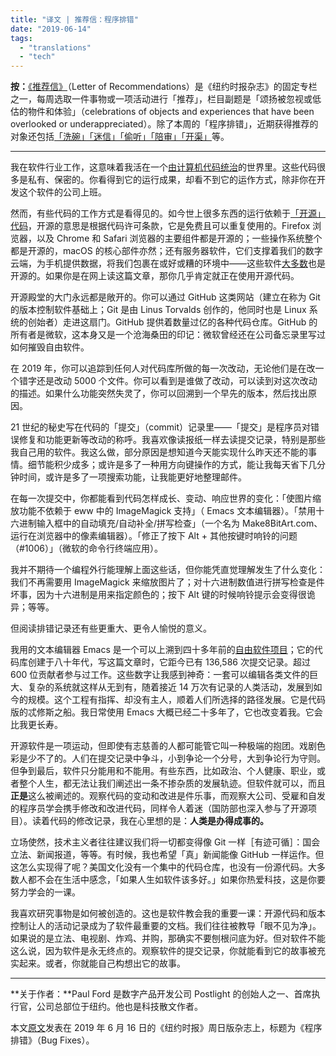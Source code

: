 ```yaml
---
title: "译文 | 推荐信：程序排错"
date: "2019-06-14"
tags:
  - "translations"
  - "tech"
---
```


**按：**[《推荐信》](https://www.nytimes.com/column/letter-of-recommendation)（Letter of Recommendations）是《纽约时报杂志》的固定专栏之一，每周选取一件事物或一项活动进行「推荐」，栏目副题是「颂扬被忽视或低估的物件和体验」（celebrations of objects and experiences that have been overlooked or underappreciated）。除了本周的「程序排错」，近期获得推荐的对象还包括[「洗碗」](https://www.nytimes.com/2019/06/04/magazine/letter-of-recommendation-washing-dishes.html)[「迷信」](https://www.nytimes.com/2019/05/09/magazine/letter-of-recommendation-superstitions.html)[「偷听」](https://www.nytimes.com/2019/04/23/magazine/letter-of-recommendation-eavesdropping.html)[「陪审」](https://www.nytimes.com/2019/04/30/magazine/jury-duty-recommendation.html)[「开渠」](https://www.nytimes.com/2019/04/16/magazine/letter-of-recommendation-digging-a-trench.html)等。

* * *

我在软件行业工作，这意味着我活在一个[由计算机代码统治](https://www.bloomberg.com/graphics/2015-paul-ford-what-is-code/)的世界里。这些代码很多是私有、保密的。你看得到它的运行成果，却看不到它的运作方式，除非你在开发这个软件的公司上班。

然而，有些代码的工作方式是看得见的。如今世上很多东西的运行依赖于[「开源」代码](https://opensource.com/resources/what-open-source)，开源的意思是根据代码许可条款，它是免费且可以重复使用的。Firefox 浏览器，以及 Chrome 和 Safari 浏览器的主要组件都是开源的；一些操作系统整个都是开源的，macOS 的核心部件亦然；还有服务器软件，它们支撑着我们的数字云端，为手机提供数据，将我们包裹在或好或糟的环境中——这些软件[大多数](https://www.cncf.io/)也是开源的。如果你是在网上读这篇文章，那你几乎肯定就正在使用开源代码。

开源殿堂的大门永远都是敞开的。你可以通过 GitHub 这类网站（建立在称为 Git 的版本控制软件基础上；Git 是由 Linus Torvalds 创作的，他同时也是 Linux 系统的创始者）走进这扇门。GitHub 提供着数量过亿的各种代码仓库。GitHub 的所有者是微软，这本身又是一个沧海桑田的印记：微软曾经还在公司备忘录里写过如何摧毁自由软件。

在 2019 年，你可以追踪到任何人对代码库所做的每一次改动，无论他们是在改一个错字还是改动 5000 个文件。你可以看到是谁做了改动，可以读到对这次改动的描述。如果什么功能突然失灵了，你可以回溯到一个早先的版本，然后找出原因。

21 世纪的秘史写在代码的「提交」（commit）记录里——「提交」是程序员对错误修复和功能更新等改动的称呼。我喜欢像读报纸一样去读提交记录，特别是那些我自己用的软件。我这么做，部分原因是想知道今天能实现什么昨天还不能的事情。细节能积少成多；或许是多了一种用方向键操作的方式，能让我每天省下几分钟时间，或许是多了一项搜索功能，让我能更好地整理邮件。

在每一次提交中，你都能看到代码怎样成长、变动、响应世界的变化：「使图片缩放功能不依赖于 eww 中的 ImageMagick 支持」（ Emacs 文本编辑器）。「禁用十六进制输入框中的自动填充/自动补全/拼写检查」（一个名为 Make8BitArt.com、运行在浏览器中的像素编辑器）。「修正了按下 Alt + 其他按键时响铃的问题（#1006）」（微软的命令行终端应用）。

我并不期待一个编程外行能理解上面这些话，但你能凭直觉理解发生了什么变化：我们不再需要用 ImageMagick 来缩放图片了；对十六进制数值进行拼写检查是件坏事，因为十六进制是用来指定颜色的；按下 Alt 键的时候响铃提示会变得很诡异；等等。

但阅读排错记录还有些更重大、更令人愉悦的意义。

我用的文本编辑器 Emacs 是一个可以上溯到四十多年前的[自由软件项目](https://www.gnu.org/software/emacs/)；它的代码库创建于八十年代，写这篇文章时，它距今已有 136,586 次提交记录。超过 600 位贡献者参与过工作。这些数字让我感到神奇：一套可以编辑各类文件的巨大、复杂的系统就这样从无到有，随着接近 14 万次有记录的人类活动，发展到如今的规模。这个工程有指挥、却没有主人，顺着人们所选择的路径发展。它是代码版的忒修斯之船。我日常使用 Emacs 大概已经二十多年了，它也改变着我。它会比我更长寿。

开源软件是一项运动，但即使有志慈善的人都可能管它叫一种极端的抱团。戏剧色彩是少不了的。人们在提交记录中争斗，小到争论一个分号，大到争论行为守则。但争到最后，软件只分能用和不能用。有些东西，比如政治、个人健康、职业，或者整个人生，都无法让我们阐述出一条不掺杂质的发展轨迹。但软件就可以，而且**正是**这么被阐述的。观察代码的变动和改进是件乐事，而观察大公司、受雇和自发的程序员学会携手修改和改进代码，同样令人着迷（国防部也深入参与了开源项目）。读着代码的修改记录，我在心里想的是：**人类是办得成事的。**

立场使然，技术主义者往往建议我们将一切都变得像 Git 一样［有迹可循］：国会立法、新闻报道，等等。有时候，我也希望「真」新闻能像 GitHub 一样运作。但这怎么实现得了呢？美国文化没有一个集中的代码仓库，也没有一份源代码。大多数人都不会在生活中感念，「如果人生如软件该多好。」如果你热爱科技，这是你要努力学会的一课。

我喜欢研究事物是如何被创造的。这也是软件教会我的重要一课：开源代码和版本控制让人的活动记录成为了软件最重要的文档。我们往往被教导「眼不见为净」。如果说的是立法、电视剧、炸鸡、并购，那确实不要刨根问底为好。但对软件不能这么说，因为软件是永无终点的。观察软件的提交记录，你就能看到它的故事被充实起来。或者，你就能自己构想出它的故事。

* * *

**关于作者：**Paul Ford 是数字产品开发公司 Postlight 的创始人之一、首席执行官，公司总部位于纽约。他也是科技散文作者。

本文[原文](https://www.nytimes.com/2019/06/11/magazine/letter-of-recommendation-bug-fixes-git.html)发表在 2019 年 6 月 16 日的《纽约时报》周日版杂志上，标题为《程序排错》（Bug Fixes）。
